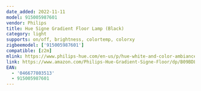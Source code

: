 ```yaml
---
date_added: 2022-11-11
model: 915005987601
vendor: Philips
title: Hue Signe Gradient Floor Lamp (Black)
category: light
supports: on/off, brightness, colortemp, colorxy
zigbeemodel: ['915005987601']
compatible: [z2m]
mlink: https://www.philips-hue.com/en-us/p/hue-white-and-color-ambiance-signe-gradient-table-lamp/046677803513
link: https://www.amazon.com/Philips-Hue-Gradient-Signe-Floor/dp/B09BDLV9BV
EAN: 
  - '046677803513'
  - 915005987601
---
```

